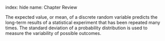 index: hide
name: Chapter Review

The expected value, or mean, of a discrete random variable predicts the long-term results of a statistical experiment that has been repeated many times. The standard deviation of a probability distribution is used to measure the variability of possible outcomes.
